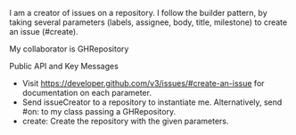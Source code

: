 I am a creator of issues on a repository. I follow the builder pattern, by taking several parameters (labels, assignee, body, title, milestone) to create an issue (#create).

My collaborator is GHRepository

Public API and Key Messages

  - Visit https://developer.github.com/v3/issues/#create-an-issue for documentation on each parameter.
  - Send issueCreator to a repository to instantiate me. Alternatively, send #on: to my class passing a GHRepository.
  - create: Create the repository with the given parameters.